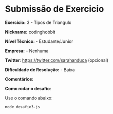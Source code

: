 # Submissão de Exercicio

**Exercicio:** 3 - Tipos de Triangulo

**Nickname:** codinghobbit

**Nível Técnico:** - Estudante/Junior

**Empresa:** - Nenhuma

**Twitter**: https://twitter.com/sarahanduca (opcional)

**Dificuldade de Resolução:** - Baixa

**Comentários:**

**Como rodar o desafio**:

Use o comando abaixo:

```bash
node desafio3.js
```
